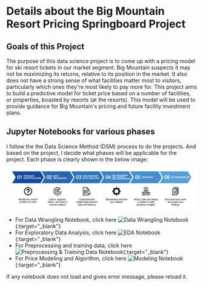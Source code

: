 # Details about the Big Mountain Resort Pricing Springboard Project

## Goals of this Project
The purpose of this data science project is to come up with a pricing model for ski resort tickets in our market segment. Big Mountain suspects it may not be maximizing its returns, relative to its position in the market. It also does not have a strong sense of what facilities matter most to visitors, particularly which ones they're most likely to pay more for. This project aims to build a predictive model for ticket price based on a number of facilities, or properties, boasted by resorts (at the resorts). This model will be used to provide guidance for Big Mountain's pricing and future facility investment plans.

## Jupyter Notebooks for various phases
I follow the the Data Science Method (DSM) process to do the projects. And based on the project, I decide what phases will be applicable for the project. Each phase is clearly shown in the below image:

<img src="https://github.com/jayguptacal/portfolio/blob/main/image/MLmethodology.jpg">

- For Data Wrangling Notebook, click here ![Data Wrangling Notebook](/main/BigMountainResortPricing/Notebooks/02_data_wrangling.ipynb){:target="_blank"}
- For Exploratory Data Analysis, click here ![EDA Notebook](/main/BigMountainResortPricing/Notebooks/03_exploratory_data_analysis.ipynb){:target="_blank"}
- For Preprocessing and training data, click here ![Preprocessing & Training Data Notebook](/main/BigMountainResortPricing/Notebooks/04_preprocessing_and_training.ipynb){:target="_blank"}
- For Price Modeling and Algorithm, click here ![Modeling Notebook](/main/BigMountainResortPricing/Notebooks/05_modeling.ipynb){:target="_blank"}

If any notebook does not load and gives error message, please reload it.
